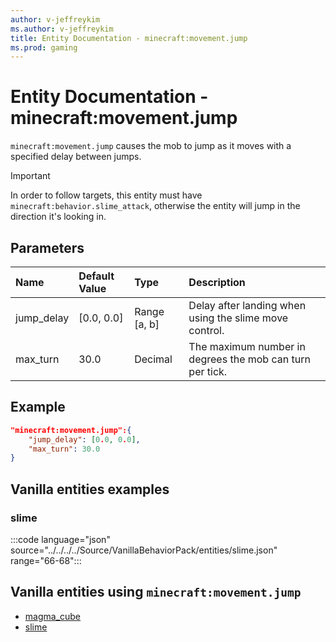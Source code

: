 ```yaml
---
author: v-jeffreykim
ms.author: v-jeffreykim
title: Entity Documentation - minecraft:movement.jump
ms.prod: gaming
---
```


# Entity Documentation - minecraft:movement.jump

`minecraft:movement.jump` causes the mob to jump as it moves with a specified delay between jumps.

> [!IMPORTANT]
> In order to follow targets, this entity must have `minecraft:behavior.slime_attack`, otherwise the entity will jump in the direction it's looking in.

## Parameters

|Name |Default Value  |Type  |Description  |
|:----------|:----------|:----------|:----------|
| jump_delay| [0.0, 0.0]| Range [a, b]| Delay after landing when using the slime move control. |
| max_turn| 30.0| Decimal| The maximum number in degrees the mob can turn per tick. |

## Example

```json
"minecraft:movement.jump":{
    "jump_delay": [0.0, 0.0],
    "max_turn": 30.0
}
```

## Vanilla entities examples

### slime

:::code language="json" source="../../../../Source/VanillaBehaviorPack/entities/slime.json" range="66-68":::

## Vanilla entities using `minecraft:movement.jump`

- [magma_cube](../../../../Source/VanillaBehaviorPack_Snippets/entities/magma_cube.md)
- [slime](../../../../Source/VanillaBehaviorPack_Snippets/entities/slime.md)